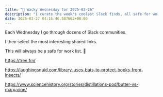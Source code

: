 ```yaml
---
title: "🤪 Wacky Wednesday for 2025-03-26"
description: "I curate the week's coolest Slack finds, all safe for work, just for you!"
date: 2025-03-27 04:16:40.587662+00:00
---
```


<!-- buttondown-editor-mode: plaintext -->Each Wednesday I go through dozens of Slack communities.

I then select the most interesting shared links.

This will always be a safe for work list. 🙈

https://tree.fm/

https://laughingsquid.com/library-uses-bats-to-protect-books-from-insects/

https://www.sciencehistory.org/stories/distillations-pod/butter-vs-margarine/